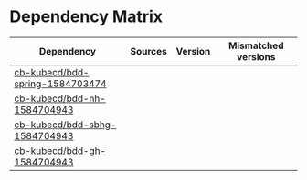 # Dependency Matrix

Dependency | Sources | Version | Mismatched versions
---------- | ------- | ------- | -------------------
[cb-kubecd/bdd-spring-1584703474](https://github.com/cb-kubecd/bdd-spring-1584703474.git) |  | []() | 
[cb-kubecd/bdd-nh-1584704943](https://github.com/cb-kubecd/bdd-nh-1584704943.git) |  | []() | 
[cb-kubecd/bdd-sbhg-1584704943](https://github.com/cb-kubecd/bdd-sbhg-1584704943.git) |  | []() | 
[cb-kubecd/bdd-gh-1584704943](https://github.com/cb-kubecd/bdd-gh-1584704943.git) |  | []() | 
